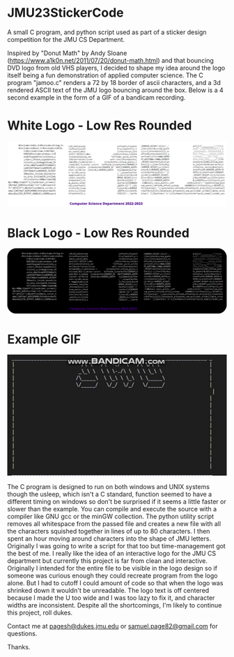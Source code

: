 # JMU23StickerCode
A small C program, and python script used as part of a sticker design competition for the JMU CS Department.

Inspired by "Donut Math" by Andy Sloane (https://www.a1k0n.net/2011/07/20/donut-math.html) and that bouncing DVD logo from old VHS players, I decided to shape my idea around the logo itself being a fun demonstration of applied computer science. The C program "jamoo.c" renders a 72 by 18 border of ascii characters, and a 3d rendered ASCII text of the JMU logo bouncing around the box. Below is a 4 second example in the form of a GIF of a bandicam recording. 

# White Logo - Low Res Rounded 
![white logo](https://github.com/samspages/JMU23StickerComp/blob/main/cs23logo.png?raw=true)

# Black Logo - Low Res Rounded 
![black logo](https://github.com/samspages/JMU23StickerComp/blob/main/cs23logoBlack.png?raw=true)

# Example GIF
![](https://github.com/samspages/JMU23StickerComp/blob/main/jmoo.gif)

The C program is designed to run on both windows and UNIX systems though the usleep, which isn't a C standard, function seemed to have a different timing on windows so don't be surprised if it seems a little faster or slower than the example. You can compile and execute the source with a compiler like GNU gcc or the minGW collection.
The python utility script removes all whitespace from the passed file and creates a new file with all the characters squished together in lines of up to 80 characters.
I then spent an hour moving around characters into the shape of JMU letters. Originally I was going to write a script for that too but time-management got the best of me. I really like the idea of an interactive logo for the JMU CS department but currently this project is far from clean and interactive. Originally I intended for the entire file to be visible in the logo design so if someone was curious enough they could recreate program from the logo alone. But I had to cutoff I could amount of code so that when the logo was shrinked down it wouldn't be unreadable. The logo text is off centered because I made the U too wide and I was too lazy to fix it, and character widths are inconsistent. Despite all the shortcomings, I'm likely to continue this project, roll dukes.

Contact me at pagesh@dukes.jmu.edu or samuel.page82@gmail.com for questions.

Thanks.
